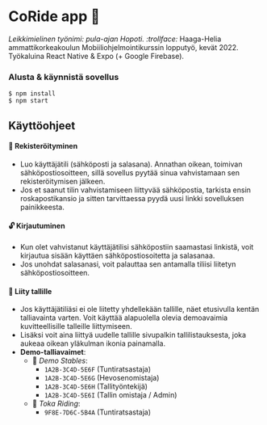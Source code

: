 # CoRide app :horse_racing:
_Leikkimielinen työnimi: pula-ajan Hopoti. :trollface:_
Haaga-Helia ammattikorkeakoulun Mobiiliohjelmointikurssin lopputyö, kevät 2022. Työkaluina React Native & Expo (+ Google Firebase).

### Alusta & käynnistä sovellus
```pwsh
$ npm install
$ npm start
```

## Käyttöohjeet
#### :bust_in_silhouette: Rekisteröityminen
- Luo käyttäjätili (sähköposti ja salasana). Annathan oikean, toimivan sähköpostiosoitteen, sillä sovellus pyytää sinua vahvistamaan sen rekisteröitymisen jälkeen.
- Jos et saanut tilin vahvistamiseen liittyvää sähköpostia, tarkista ensin roskapostikansio ja sitten tarvittaessa pyydä uusi linkki sovelluksen painikkeesta.
#### 	:unlock: Kirjautuminen
- Kun olet vahvistanut käyttäjätilisi sähköpostiin saamastasi linkistä, voit kirjautua sisään käyttäen sähköpostiosoitetta ja salasanaa.
- Jos unohdat salasanasi, voit palauttaa sen antamalla tiliisi liitetyn sähköpostiosoitteen.
#### 	:handshake: Liity tallille
- Jos käyttäjätiliäsi ei ole liitetty yhdellekään tallille, näet etusivulla kentän talliavainta varten. Voit käyttää alapuolella olevia demoavaimia kuvitteellisille talleille liittymiseen.
- Lisäksi voit aina liittyä uudelle tallille sivupalkin tallilistauksesta, joka aukeaa oikean yläkulman ikonia painamalla.
- **Demo-talliavaimet**: 
  - :key: _Demo Stables_: 
    - `1A2B-3C4D-5E6F` (Tuntiratsastaja)
    - `1A2B-3C4D-5E6G` (Hevosenomistaja)
    - `1A2B-3C4D-5E6H` (Tallityöntekijä)
    - `1A2B-3C4D-5E6I` (Tallin omistaja / Admin)
  - :key: _Toka Riding_: 
    - `9F8E-7D6C-5B4A` (Tuntiratsastaja)
